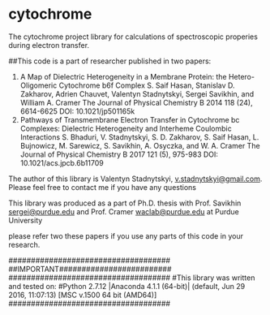# cytochrome
The cytochrome project library for calculations of spectroscopic properies during electron transfer.

##This code is a part of researcher published in two papers:
1) A Map of Dielectric Heterogeneity in a Membrane Protein: the Hetero-Oligomeric Cytochrome b6f Complex S. Saif Hasan, Stanislav D. Zakharov, Adrien Chauvet, Valentyn Stadnytskyi, Sergei Savikhin, and William A. Cramer The Journal of Physical Chemistry B 2014 118 (24), 6614-6625 DOI: 10.1021/jp501165k
2)  Pathways of Transmembrane Electron Transfer in Cytochrome bc Complexes: Dielectric Heterogeneity and Interheme Coulombic Interactions S. Bhaduri, V. Stadnytskyi, S. D. Zakharov, S. Saif Hasan, L. Bujnowicz, M. Sarewicz, S. Savikhin, A. Osyczka, and W. A. Cramer The Journal of Physical Chemistry B 2017 121 (5), 975-983 DOI: 10.1021/acs.jpcb.6b11709


The author of this library is Valentyn Stadnytskyi, v.stadnytskyi@gmail.com. Please feel free to contact me if you have any questions


This library was produced as a part of Ph.D. thesis with Prof. Savikhin sergei@purdue.edu and Prof. Cramer waclab@purdue.edu at Purdue University

please refer two these papers if you use any parts of this code in your research. 

####################################
##IMPORTANT#########################
####################################
#This library was written and tested on:
#Python 2.7.12 |Anaconda 4.1.1 (64-bit)| (default, Jun 29 2016, 11:07:13) [MSC v.1500 64 bit (AMD64)]
####################################
